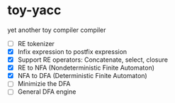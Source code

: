 # toy-yacc
yet another toy compiler compiler

- [ ] RE tokenizer
- [x] Infix expression to postfix expression
- [x] Support RE operators: Concatenate, select, closure
- [x] RE to NFA (Nondeterministic Finite Automaton)
- [x] NFA to DFA (Deterministic Finite Automaton)
- [ ] Minimizie the DFA
- [ ] General DFA engine
